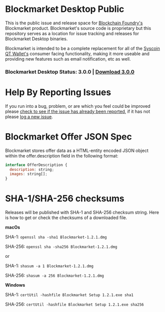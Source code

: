 # Blockmarket Desktop Public

This is the public issue and release space for [Blockchain Foundry's](http://blockchainfoundry.co) Blockmarket product. Blockmarket's source code is proprietary but this repository serves as a location for issue tracking and releases for Blockmarket Desktop binaries.

Blockmarket is intended to be a complete replacement for all of the [Syscoin QT Wallet's](http://syscoin.org) consumer facing functionality, making it more useable and providing new features such as email notification, etc as well.

### **Blockmarket Desktop Status**: 3.0.0 | [Download 3.0.0](https://github.com/syscoin/blockmarket-desktop-public/releases/tag/3.0.0)

# Help By Reporting Issues
If you run into a bug, problem, or are which you feel could be improved please [check to see if the issue has already been reported](https://github.com/syscoin/blockmarket-desktop-public/issues), if it has not please [log a new issue](https://github.com/syscoin/blockmarket-desktop-public/issues/new). 


# Blockmarket Offer JSON Spec
Blockmarket stores offer data as a HTML-entity encoded JSON object within the offer.description field in the following format:

```javascript
interface OfferDescription {
  description: string;
  images: string[];
}
```

# SHA-1/SHA-256 checksums

Releases will be published with SHA-1 and SHA-256 checksum string.
Here is how to get or check the checksums of a downloaded file.

**macOs**

SHA-1: `openssl sha -sha1 Blockmarket-1.2.1.dmg`

SHA-256: `openssl sha -sha256 Blockmarket-1.2.1.dmg`

or

SHA-1: `shasum -a 1 Blockmarket-1.2.1.dmg`

SHA-256: `shasum -a 256 Blockmarket-1.2.1.dmg`

**Windows**

SHA-1: `certUtil -hashfile Blockmarket Setup 1.2.1.exe sha1`

SHA-256: `certUtil -hashfile Blockmarket Setup 1.2.1.exe sha256`

